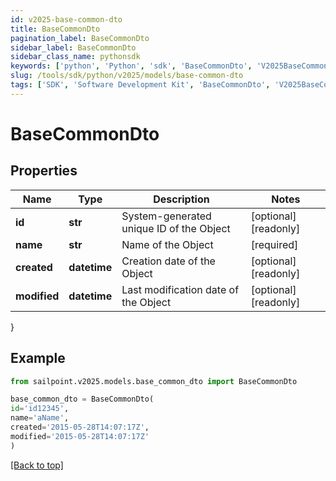 ```yaml
---
id: v2025-base-common-dto
title: BaseCommonDto
pagination_label: BaseCommonDto
sidebar_label: BaseCommonDto
sidebar_class_name: pythonsdk
keywords: ['python', 'Python', 'sdk', 'BaseCommonDto', 'V2025BaseCommonDto'] 
slug: /tools/sdk/python/v2025/models/base-common-dto
tags: ['SDK', 'Software Development Kit', 'BaseCommonDto', 'V2025BaseCommonDto']
---
```


# BaseCommonDto


## Properties

Name | Type | Description | Notes
------------ | ------------- | ------------- | -------------
**id** | **str** | System-generated unique ID of the Object | [optional] [readonly] 
**name** | **str** | Name of the Object | [required]
**created** | **datetime** | Creation date of the Object | [optional] [readonly] 
**modified** | **datetime** | Last modification date of the Object | [optional] [readonly] 
}

## Example

```python
from sailpoint.v2025.models.base_common_dto import BaseCommonDto

base_common_dto = BaseCommonDto(
id='id12345',
name='aName',
created='2015-05-28T14:07:17Z',
modified='2015-05-28T14:07:17Z'
)

```
[[Back to top]](#) 


